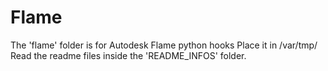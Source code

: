 # Flame
The 'flame' folder is for Autodesk Flame python hooks
Place it in /var/tmp/
Read the readme files inside the 'README_INFOS' folder.
